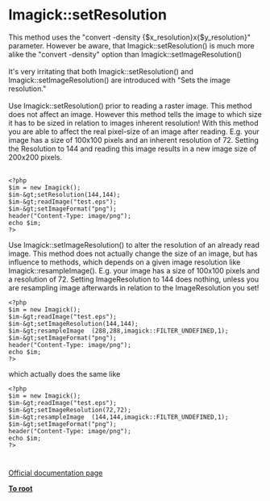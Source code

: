 # Imagick::setResolution



This method uses the "convert -density {$x_resolution}x{$y_resolution}" parameter. However be aware, that Imagick::setResolution() is much more alike the "convert -density" option than Imagick::setImageResolution()<br><br>It&apos;s very irritating that both Imagick::setResolution() and Imagick::setImageResolution() are introduced with "Sets the image resolution."<br><br>Use Imagick::setResolution() prior to reading a raster image. This method does not affect an image. However this method tells the image to which size it has to be sized in relation to images inherent resolution! With this method you are able to affect the real pixel-size of an image after reading. E.g. your image has a size of 100x100 pixels and an inherent resolution of 72. Setting the Resolution to 144 and reading this image results in a new image size of 200x200 pixels.<br><br>

```
<?php
$im = new Imagick();
$im-&gt;setResolution(144,144);
$im-&gt;readImage("test.eps");
$im-&gt;setImageFormat("png");
header("Content-Type: image/png");
echo $im;
?>
```


Use Imagick::setImageResolution() to alter the resolution of an already read image. This method does not actually change the size of an image, but has influence to methods, which depends on a given image resolution like Imagick::resampleImage(). E.g. your image has a size of 100x100 pixels and a resolution of 72. Setting ImageResolution to 144 does nothing, unless you are resampling image afterwards in relation to the ImageResolution you set!



```
<?php
$im = new Imagick();
$im-&gt;readImage("test.eps");
$im-&gt;setImageResolution(144,144);
$im-&gt;resampleImage  (288,288,imagick::FILTER_UNDEFINED,1);
$im-&gt;setImageFormat("png");
header("Content-Type: image/png");
echo $im;
?>
```


which actually does the same like



```
<?php
$im = new Imagick();
$im-&gt;readImage("test.eps");
$im-&gt;setImageResolution(72,72);
$im-&gt;resampleImage  (144,144,imagick::FILTER_UNDEFINED,1);
$im-&gt;setImageFormat("png");
header("Content-Type: image/png");
echo $im;
?>
```
  

#

[Official documentation page](https://www.php.net/manual/en/imagick.setresolution.php)

**[To root](/README.md)**